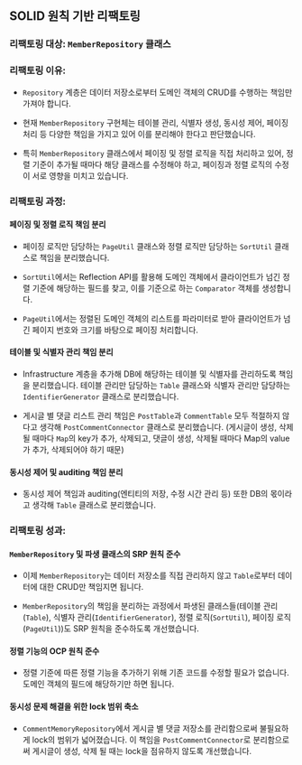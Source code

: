 ## SOLID 원칙 기반 리팩토링

### 리팩토링 대상: `MemberRepository` 클래스

### 리팩토링 이유:

- `Repository` 계층은 데이터 저장소로부터 도메인 객체의 CRUD를 수행하는 책임만 가져야 합니다.


- 현재 `MemberRepository` 구현체는 테이블 관리, 식별자 생성, 동시성 제어, 페이징 처리 등 다양한 책임을 가지고 있어 이를 분리해야 한다고 판단했습니다.


- 특히 `MemberRepository` 클래스에서 페이징 및 정렬 로직을 직접 처리하고 있어, 정렬 기준이 추가될 때마다 해당 클래스를 수정해야 하고, 페이징과 정렬 로직의 수정이 서로 영향을 미치고 있습니다.

### 리팩토링 과정:

#### 페이징 및 정렬 로직 책임 분리

- 페이징 로직만 담당하는 `PageUtil` 클래스와 정렬 로직만 담당하는 `SortUtil` 클래스로 책임을 분리했습니다.


- `SortUtil`에서는 Reflection API를 활용해 도메인 객체에서 클라이언트가 넘긴 정렬 기준에 해당하는 필드를 찾고, 이를 기준으로 하는 `Comparator` 객체를 생성합니다.


- `PageUtil`에서는 정렬된 도메인 객체의 리스트를 파라미터로 받아 클라이언트가 넘긴 페이지 번호와 크기를 바탕으로 페이징 처리합니다.

#### 테이블 및 식별자 관리 책임 분리

- Infrastructure 계층을 추가해 DB에 해당하는 테이블 및 식별자를 관리하도록 책임을 분리했습니다. 테이블 관리만 담당하는 `Table` 클래스와 식별자 관리만 담당하는 `IdentifierGenerator` 클래스로 분리했습니다.


- 게시글 별 댓글 리스트 관리 책임은 `PostTable`과 `CommentTable` 모두 적절하지 않다고 생각해 `PostCommentConnector` 클래스로 분리했습니다. (게시글이 생성, 삭제될 때마다 `Map`의 key가 추가, 삭제되고, 댓글이 생성, 삭제될 때마다 Map의 value가 추가, 삭제되어야 하기 때문)


#### 동시성 제어 및 auditing 책임 분리

- 동시성 제어 책임과 auditing(엔티티의 저장, 수정 시간 관리 등) 또한 DB의 몫이라고 생각해 `Table` 클래스로 분리했습니다.

### 리팩토링 성과: 

#### `MemberRepository` 및 파생 클래스의 SRP 원칙 준수

- 이제 `MemberRepository`는 데이터 저장소를 직접 관리하지 않고 `Table`로부터 데이터에 대한 CRUD만 책임지면 됩니다.


- `MemberRepository`의 책임을 분리하는 과정에서 파생된 클래스들(테이블 관리(`Table`), 식별자 관리(`IdentifierGenerator`), 정렬 로직(`SortUtil`), 페이징 로직(`PageUtil`))도 SRP 원칙을 준수하도록 개선했습니다.

#### 정렬 기능의 OCP 원칙 준수

- 정렬 기준에 따른 정렬 기능을 추가하기 위해 기존 코드를 수정할 필요가 없습니다. 도메인 객체의 필드에 해당하기만 하면 됩니다. 

#### 동시성 문제 해결을 위한 lock 범위 축소

- `CommentMemoryRepository`에서 게시글 별 댓글 저장소를 관리함으로써 불필요하게 lock의 범위가 넓어졌습니다. 이 책임을 `PostCommentConnector`로 분리함으로써 게시글이 생성, 삭제 될 때는 lock을 점유하지 않도록 개선했습니다.